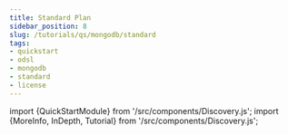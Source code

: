 ```yaml
---
title: Standard Plan
sidebar_position: 8
slug: /tutorials/qs/mongodb/standard
tags:
- quickstart
- odsl
- mongodb
- standard
- license
---
```

import {QuickStartModule} from '/src/components/Discovery.js';
import {MoreInfo, InDepth, Tutorial} from '/src/components/Discovery.js';

<QuickStartModule text="This quickstart module gives an overview of the features of the OpenDataDSL standard plan." />


